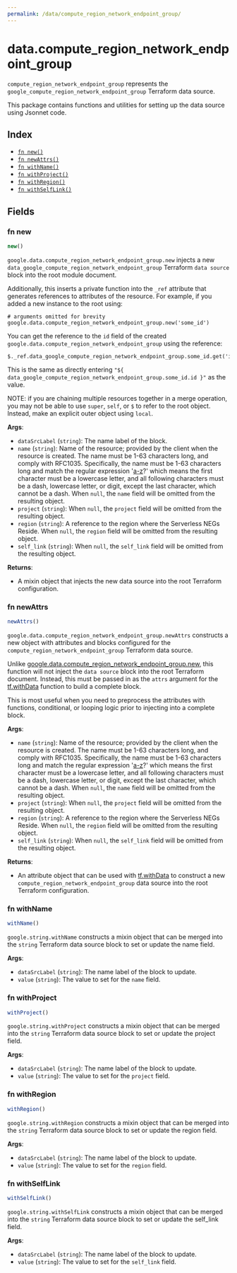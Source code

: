 ```yaml
---
permalink: /data/compute_region_network_endpoint_group/
---
```


# data.compute_region_network_endpoint_group

`compute_region_network_endpoint_group` represents the `google_compute_region_network_endpoint_group` Terraform data source.



This package contains functions and utilities for setting up the data source using Jsonnet code.


## Index

* [`fn new()`](#fn-new)
* [`fn newAttrs()`](#fn-newattrs)
* [`fn withName()`](#fn-withname)
* [`fn withProject()`](#fn-withproject)
* [`fn withRegion()`](#fn-withregion)
* [`fn withSelfLink()`](#fn-withselflink)

## Fields

### fn new

```ts
new()
```


`google.data.compute_region_network_endpoint_group.new` injects a new `data_google_compute_region_network_endpoint_group` Terraform `data source`
block into the root module document.

Additionally, this inserts a private function into the `_ref` attribute that generates references to attributes of the
resource. For example, if you added a new instance to the root using:

    # arguments omitted for brevity
    google.data.compute_region_network_endpoint_group.new('some_id')

You can get the reference to the `id` field of the created `google.data.compute_region_network_endpoint_group` using the reference:

    $._ref.data_google_compute_region_network_endpoint_group.some_id.get('id')

This is the same as directly entering `"${ data_google_compute_region_network_endpoint_group.some_id.id }"` as the value.

NOTE: if you are chaining multiple resources together in a merge operation, you may not be able to use `super`, `self`,
or `$` to refer to the root object. Instead, make an explicit outer object using `local`.

**Args**:
  - `dataSrcLabel` (`string`): The name label of the block.
  - `name` (`string`): Name of the resource; provided by the client when the resource is
created. The name must be 1-63 characters long, and comply with
RFC1035. Specifically, the name must be 1-63 characters long and match
the regular expression &#39;[a-z]([-a-z0-9]*[a-z0-9])?&#39; which means the
first character must be a lowercase letter, and all following
characters must be a dash, lowercase letter, or digit, except the last
character, which cannot be a dash. When `null`, the `name` field will be omitted from the resulting object.
  - `project` (`string`):  When `null`, the `project` field will be omitted from the resulting object.
  - `region` (`string`): A reference to the region where the Serverless NEGs Reside. When `null`, the `region` field will be omitted from the resulting object.
  - `self_link` (`string`):  When `null`, the `self_link` field will be omitted from the resulting object.

**Returns**:
- A mixin object that injects the new data source into the root Terraform configuration.


### fn newAttrs

```ts
newAttrs()
```


`google.data.compute_region_network_endpoint_group.newAttrs` constructs a new object with attributes and blocks configured for the `compute_region_network_endpoint_group`
Terraform data source.

Unlike [google.data.compute_region_network_endpoint_group.new](#fn-computeregionnetworkendpointgroupnew), this function will not inject the `data source`
block into the root Terraform document. Instead, this must be passed in as the `attrs` argument for the
[tf.withData](https://github.com/tf-libsonnet/core/tree/main/docs#fn-withdata) function to build a complete block.

This is most useful when you need to preprocess the attributes with functions, conditional, or looping logic prior to
injecting into a complete block.

**Args**:
  - `name` (`string`): Name of the resource; provided by the client when the resource is
created. The name must be 1-63 characters long, and comply with
RFC1035. Specifically, the name must be 1-63 characters long and match
the regular expression &#39;[a-z]([-a-z0-9]*[a-z0-9])?&#39; which means the
first character must be a lowercase letter, and all following
characters must be a dash, lowercase letter, or digit, except the last
character, which cannot be a dash. When `null`, the `name` field will be omitted from the resulting object.
  - `project` (`string`):  When `null`, the `project` field will be omitted from the resulting object.
  - `region` (`string`): A reference to the region where the Serverless NEGs Reside. When `null`, the `region` field will be omitted from the resulting object.
  - `self_link` (`string`):  When `null`, the `self_link` field will be omitted from the resulting object.

**Returns**:
  - An attribute object that can be used with [tf.withData](https://github.com/tf-libsonnet/core/tree/main/docs#fn-withdata) to construct a new `compute_region_network_endpoint_group` data source into the root Terraform configuration.


### fn withName

```ts
withName()
```

`google.string.withName` constructs a mixin object that can be merged into the `string`
Terraform data source block to set or update the name field.



**Args**:
  - `dataSrcLabel` (`string`): The name label of the block to update.
  - `value` (`string`): The value to set for the `name` field.


### fn withProject

```ts
withProject()
```

`google.string.withProject` constructs a mixin object that can be merged into the `string`
Terraform data source block to set or update the project field.



**Args**:
  - `dataSrcLabel` (`string`): The name label of the block to update.
  - `value` (`string`): The value to set for the `project` field.


### fn withRegion

```ts
withRegion()
```

`google.string.withRegion` constructs a mixin object that can be merged into the `string`
Terraform data source block to set or update the region field.



**Args**:
  - `dataSrcLabel` (`string`): The name label of the block to update.
  - `value` (`string`): The value to set for the `region` field.


### fn withSelfLink

```ts
withSelfLink()
```

`google.string.withSelfLink` constructs a mixin object that can be merged into the `string`
Terraform data source block to set or update the self_link field.



**Args**:
  - `dataSrcLabel` (`string`): The name label of the block to update.
  - `value` (`string`): The value to set for the `self_link` field.
